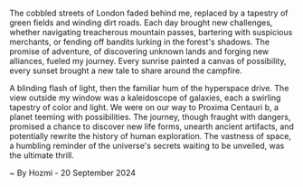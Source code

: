 
The cobbled streets of London faded behind me, replaced by a tapestry of green fields and winding dirt roads. Each day brought new challenges, whether navigating treacherous mountain passes, bartering with suspicious merchants, or fending off bandits lurking in the forest's shadows. The promise of adventure, of discovering unknown lands and forging new alliances, fueled my journey. Every sunrise painted a canvas of possibility, every sunset brought a new tale to share around the campfire.  

A blinding flash of light, then the familiar hum of the hyperspace drive.  The view outside my window was a kaleidoscope of galaxies, each a swirling tapestry of color and light. We were on our way to Proxima Centauri b, a planet teeming with possibilities. The journey, though fraught with dangers, promised a chance to discover new life forms, unearth ancient artifacts, and potentially rewrite the history of human exploration.  The vastness of space, a humbling reminder of the universe's secrets waiting to be unveiled, was the ultimate thrill. 

~ By Hozmi - 20 September 2024
